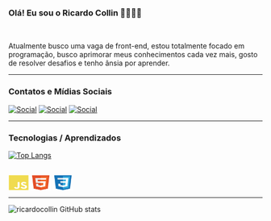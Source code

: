 

### Olá! Eu sou o Ricardo Collin 👋👋🙂🙂

<br>

 Atualmente busco uma vaga de front-end, estou totalmente focado em programação, busco aprimorar meus conhecimentos cada vez mais,
gosto de resolver desafios e tenho ânsia por aprender.


<hr>

### Contatos e Mídias Sociais


[![Social](https://img.shields.io/badge/Instagram-E4405F?style=for-the-badge&logo=instagram&logoColor=white)](https://www.instagram.com/ricardocollinjunior/)
[![Social](https://img.shields.io/badge/LinkedIn-0077B5?style=for-the-badge&logo=linkedin&logoColor=white
)](https://www.linkedin.com/in/ricardo-collin-junior-a7a199220)
[![Social](https://img.shields.io/badge/Facebook-1877F2?style=for-the-badge&logo=facebook&logoColor=white
)](https://www.facebook.com/ricardo.collinjunior.9)

<hr>

### Tecnologias / Aprendizados

[![Top Langs](https://github-readme-stats.vercel.app/api/top-langs/?username=ricardocollin&layout=compact)](https://github.com/ricardocollin/github-readme-stats)


<div style="display: inline_block"><br>
  <img align="center" alt="Rc-Js" height="30" width="40" src="https://raw.githubusercontent.com/devicons/devicon/master/icons/javascript/javascript-plain.svg">
  <img align="center" alt="Rc-HTML" height="30" width="40" src="https://raw.githubusercontent.com/devicons/devicon/master/icons/html5/html5-original.svg">
  <img align="center" alt="Rc-CSS" height="30" width="40" src="https://raw.githubusercontent.com/devicons/devicon/master/icons/css3/css3-original.svg">
  
  </div>
  

<hr>


![ricardocollin GitHub stats](https://github-readme-stats.vercel.app/api?username=ricardocollin&show_icons=true&theme=onedark)






